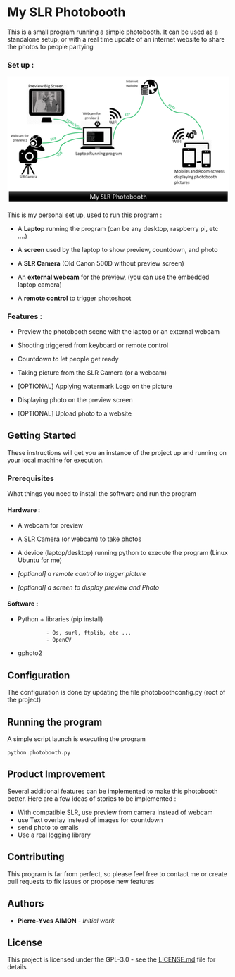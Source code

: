 # My SLR Photobooth


This is a small program running a simple photobooth. It can be used as a standalone setup, or with a real time update of an internet website to share the photos to people partying

### Set up :

![Photobooth Set Up](https://github.com/pypieuvre/My-SLR-Photobooth/blob/master/images/photobooth.png)


This is my personal set up, used to run this program :

- A **Laptop** running the program (can be any desktop, raspberry pi, etc ....)

- A **screen** used by the laptop to show preview, countdown, and photo

- A **SLR Camera** (Old Canon 500D without preview screen)

- An **external webcam** for the preview, (you can use the embedded laptop camera)

- A **remote control** to trigger photoshoot


### Features :

- Preview the photobooth scene with the laptop or an external webcam

- Shooting triggered from keyboard or remote control

- Countdown to let people get ready

- Taking picture from the SLR Camera (or a webcam)

- [OPTIONAL] Applying watermark Logo on the picture

- Displaying photo on the preview screen

- [OPTIONAL] Upload photo to a website


## Getting Started

These instructions will get you an instance of the project up and running on your local machine for execution.

### Prerequisites

What things you need to install the software and run the program

#### Hardware :

- A webcam for preview

- A SLR Camera (or webcam) to take photos

- A device (laptop/desktop) running python to execute the program (Linux Ubuntu for me)

- *[optional] a remote control to trigger picture*

- *[optional] a screen to display preview and Photo*

 

#### Software :

- Python + libraries (pip install)

               - Os, surl, ftplib, etc ...
               - OpenCV
- gphoto2

## Configuration

 

The configuration is done by updating the file photoboothconfig.py (root of the project)

## Running the program

A simple script launch is executing the program

```
python photobooth.py

```

## Product Improvement
Several additional features can be implemented to make this photobooth better. Here are a few ideas of stories to be implemented :
- With compatible SLR, use preview from camera instead of webcam
- use Text overlay instead of images for countdown
- send photo to emails
- Use a real logging library

## Contributing

This program is far from perfect, so please feel free to contact me or create pull requests to fix issues or propose new features

## Authors

* **Pierre-Yves AIMON** - *Initial work*

## License

This project is licensed under the GPL-3.0 - see the [LICENSE.md](LICENSE) file for details


